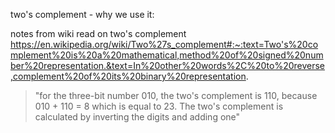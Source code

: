 two's complement - why we use it:

notes from wiki read on two's complement 
https://en.wikipedia.org/wiki/Two%27s_complement#:~:text=Two's%20complement%20is%20a%20mathematical,method%20of%20signed%20number%20representation.&text=In%20other%20words%2C%20to%20reverse,complement%20of%20its%20binary%20representation.

>"for the three-bit number 010, the two's complement is 110, because 010 + 110 = 8 which is equal to 23. The two's complement is calculated by inverting the digits and adding one"

